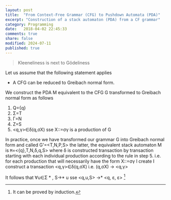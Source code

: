 ```yaml
---
layout: post
title:  "From Context-Free Grammar (CFG) to Pushdown Automata (PDA)"
excerpt: "Construction of a stack automaton (PDA) from a CF grammar"
category: Programming
date:   2018-04-02 22:45:33
comments: true
share: false
modified: 2024-07-11
published: true
---
```


> Kleeneliness is next to Gödeliness 

   Let us assume that the following statement applies

* A CFG can be reduced to Greibach normal form.

We construct the PDA M equivalent to the CFG G transformed to Greibach normal form as follows

1. Q={q}
2. &Sigma;=T
3. &Gamma;=N
4. Z=S
5. <q,&gamma;>&isin;&delta;(q,&sigma;X) sse X::=&sigma;&gamma; is a production of G

In practice, once we have transformed our grammar G into Greibach normal form and called G'=<T,N,P,S> the latter, the equivalent stack automaton M is
`M`=<{q},T,N,&delta;,q,S> where &delta; is constructed transaction by transaction starting with each individual production according to the rule in step 5. i.e. for each production that will necessarily have the form X::=&sigma;&gamma; I create I construct a transaction <q,&gamma;>&isin;&delta;(q,&sigma;X) i.e. (q,&sigma;X) -> <q,&gamma;>

It follows that &forall;u&isin;&Sigma; * , S->* u sse <q,u,S> ->* <q, &epsilon;, &epsilon;> [^footnote1]


[^footnote1]: It can be proved by induction.